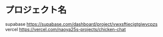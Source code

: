 # プロジェクト名

supabase https://supabase.com/dashboard/project/vwxsftjecjgtgjwvcpzs
vercel https://vercel.com/naoya25s-projects/chicken-chat

